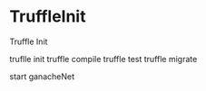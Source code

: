 # TruffleInit
Truffle Init

truflle init
truffle compile
truffle test
truffle migrate

start ganacheNet